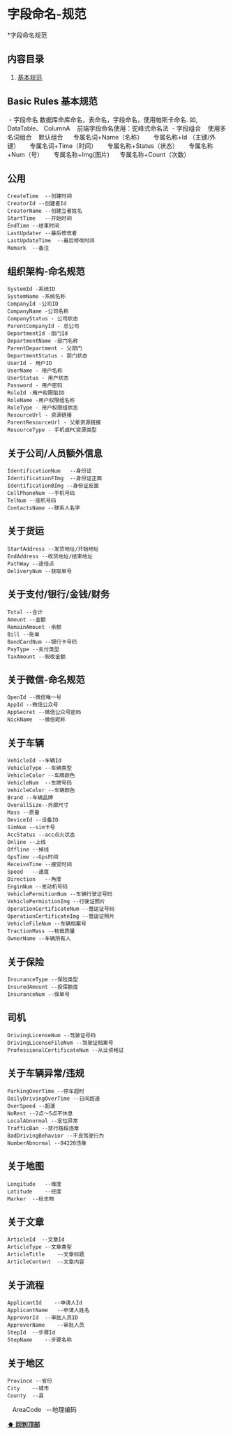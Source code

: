 # 字段命名-规范

*字段命名规范

## 内容目录

  1. [基本规范](#basic-rules-基本规范)
## Basic Rules 基本规范
  - 字段命名
    数据库命库命名，表命名，字段命名，使用帕斯卡命名. 如, DataTable、 ColumnA
    前端字段命名使用：驼峰式命名法
  - 字段组合
    使用多名词组合
    默认组合
      专属名词+Name（名称）
      专属名称+Id （主键/外键）
      专属名词+Time（时间）
      专属名称+Status（状态）
      专属名称+Num（号）
      专属名称+Img(图片)
      专属名称+Count（次数）
## 公用
    CreateTime  --创建时间
    CreatorId --创建者Id
    CreatorName --创建立者姓名
    StartTime   --开始时间
    EndTime --结束时间
    LastUpdater --最后修改者
    LastUpdateTime  --最后修改时间
    Remark  --备注
## 组织架构-命名规范
    SystemId -系统ID
    SystemName -系统名称
    CompanyId -公司ID
    CompanyName -公司名称
    CompanyStatus - 公司状态 
    ParentCompanyId - 总公司
    DepartmentId -部门Id
    DepartmentName -部门名称
    ParentDepartment - 父部门
    DepartmentStatus - 部门状态
    UserId - 用户ID
    UserName - 用户名称
    UserStatus - 用户状态
    Password - 用户密码
    RoleId -用户权限阻ID
    RoleName -用户权限组名称
    RoleType - 用户权限组状态
    ResourceUrl - 资源链接
    ParentResourceUrl - 父辈资源链接
    ResourceType - 手机或PC资源类型
## 关于公司/人员额外信息
    IdentificationNum   --身份证
    IdentificationFImg  --身份证正面
    IdentificationBImg --身份证反面
    CellPhoneNum --手机号码
    TelNum --座机号码
    ContactsName --联系人名字
## 关于货运
    StartAddress --发货地址/开始地址
    EndAddress --收货地址/结束地址
    PathWay --途径点
    DeliveryNum --获取单号
## 关于支付/银行/金钱/财务
    Total --合计
    Amount --金额
    RemainAmount -余额
    Bill --账单
    BandCardNum --银行卡号码
    PayType --支付类型
    TaxAmount --税收金额
## 关于微信-命名规范
    OpenId --微信唯一号
    AppId --微信公众号 
    AppSecret --微信公众号密码
    NickName  --微信昵称
## 关于车辆
    VehicleId --车辆Id
    VehicleType --车辆类型
    VehicleColor --车牌颜色
    VehicleNum  --车牌号码  
    VehicleColor --车辆颜色
    Brand --车辆品牌
    OverallSize--外廓尺寸
    Mass --质量
    DeviceId --设备ID
    SimNum --sim卡号
    AccStatus --acc点火状态
    Online --上线
    Offline --掉线
    GpsTime --Gps时间
    ReceiveTime --接受时间
    Speed   --速度
    Direction   --角度
    EnginNum --发动机号码
    VehiclePermitionNum --车辆行驶证号码
    VehiclePermistionImg --行驶证照片
    OperationCertificateNum --营运证号码
    OperationCertificateImg --营运证照片
    VehicleFileNum --车辆档案号
    TractionMass --核载质量
    OwnerName --车辆所有人   
## 关于保险
    InsuranceType --保险类型
    InsuredAmount --投保额度
    InsuranceNum --保单号
## 司机
    DrivingLicenseNum --驾驶证号码
    DrivingLicenseFileNum --驾驶证档案号
    ProfessionalCertificateNum --从业资格证    
## 关于车辆异常/违规
    ParkingOverTime --停车超时
    DailyDrivingOverTime --日间超速
    OverSpeed --超速
    NoRest --2点～5点不休息
    LocalAbnormal --定位异常
    TrafficBan --禁行路段违章
    BadDrivingBehavior --不良驾驶行为
    NumberAbnormal --84220违章
## 关于地图
    Longitude   --维度
    Latitude    --经度
    Marker  --标志物
## 关于文章
    ArticleId  --文章Id
    ArticleType --文章类型
    ArticleTitle    --文章标题
    ArticleContent  --文章内容
## 关于流程
    ApplicantId    --申请人Id
    ApplicantName   --申请人姓名
    ApproverId  --审批人员ID
    ApproverName    --审批人员
    StepId  --步骤Id
    StepName    --步骤名称
## 关于地区
    Province --省份
    City    --城市
    County  --县
    AreaCode    --地理编码
    

**[⬆ 回到顶部](#内容目录)**
